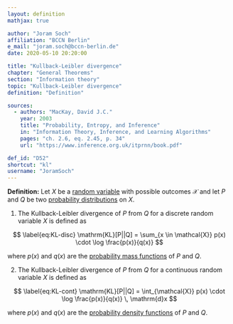 ```yaml
---
layout: definition
mathjax: true

author: "Joram Soch"
affiliation: "BCCN Berlin"
e_mail: "joram.soch@bccn-berlin.de"
date: 2020-05-10 20:20:00

title: "Kullback-Leibler divergence"
chapter: "General Theorems"
section: "Information theory"
topic: "Kullback-Leibler divergence"
definition: "Definition"

sources:
  - authors: "MacKay, David J.C."
    year: 2003
    title: "Probability, Entropy, and Inference"
    in: "Information Theory, Inference, and Learning Algorithms"
    pages: "ch. 2.6, eq. 2.45, p. 34"
    url: "https://www.inference.org.uk/itprnn/book.pdf"

def_id: "D52"
shortcut: "kl"
username: "JoramSoch"
---
```



**Definition:** Let $X$ be a [random variable](/D/rvar) with possible outcomes $\mathcal{X}$ and let $P$ and $Q$ be two [probability distributions](/D/dist) on $X$.

1) The Kullback-Leibler divergence of $P$ from $Q$ for a discrete random variable $X$ is defined as

$$ \label{eq:KL-disc}
\mathrm{KL}[P||Q] = \sum_{x \in \mathcal{X}} p(x) \cdot \log \frac{p(x)}{q(x)}
$$

where $p(x)$ and $q(x)$ are the [probability mass functions](/D/pmf) of $P$ and $Q$.

2) The Kullback-Leibler divergence of $P$ from $Q$ for a continuous random variable $X$ is defined as

$$ \label{eq:KL-cont}
\mathrm{KL}[P||Q] = \int_{\mathcal{X}} p(x) \cdot \log \frac{p(x)}{q(x)} \, \mathrm{d}x
$$

where $p(x)$ and $q(x)$ are the [probability density functions](/D/pdf) of $P$ and $Q$.